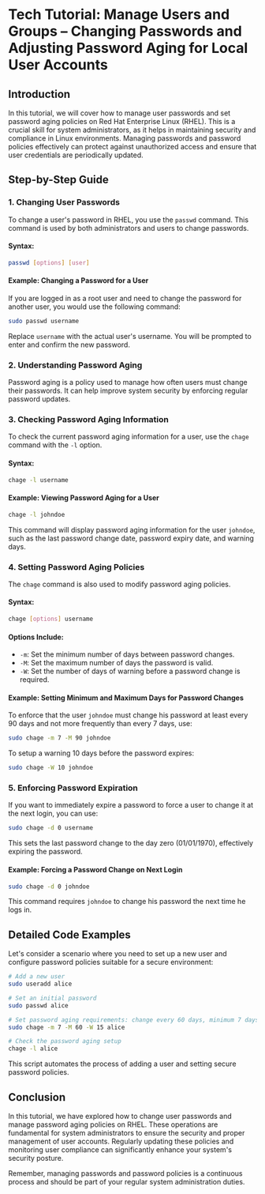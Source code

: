 # Tech Tutorial: Manage Users and Groups – Changing Passwords and Adjusting Password Aging for Local User Accounts

## Introduction

In this tutorial, we will cover how to manage user passwords and set password aging policies on Red Hat Enterprise Linux (RHEL). This is a crucial skill for system administrators, as it helps in maintaining security and compliance in Linux environments. Managing passwords and password policies effectively can protect against unauthorized access and ensure that user credentials are periodically updated.

## Step-by-Step Guide

### 1. Changing User Passwords

To change a user's password in RHEL, you use the `passwd` command. This command is used by both administrators and users to change passwords.

#### Syntax:
```bash
passwd [options] [user]
```

#### Example: Changing a Password for a User

If you are logged in as a root user and need to change the password for another user, you would use the following command:

```bash
sudo passwd username
```

Replace `username` with the actual user's username. You will be prompted to enter and confirm the new password.

### 2. Understanding Password Aging

Password aging is a policy used to manage how often users must change their passwords. It can help improve system security by enforcing regular password updates.

### 3. Checking Password Aging Information

To check the current password aging information for a user, use the `chage` command with the `-l` option.

#### Syntax:
```bash
chage -l username
```

#### Example: Viewing Password Aging for a User

```bash
chage -l johndoe
```

This command will display password aging information for the user `johndoe`, such as the last password change date, password expiry date, and warning days.

### 4. Setting Password Aging Policies

The `chage` command is also used to modify password aging policies.

#### Syntax:
```bash
chage [options] username
```

#### Options Include:
- `-m`: Set the minimum number of days between password changes.
- `-M`: Set the maximum number of days the password is valid.
- `-W`: Set the number of days of warning before a password change is required.

#### Example: Setting Minimum and Maximum Days for Password Changes

To enforce that the user `johndoe` must change his password at least every 90 days and not more frequently than every 7 days, use:

```bash
sudo chage -m 7 -M 90 johndoe
```

To setup a warning 10 days before the password expires:

```bash
sudo chage -W 10 johndoe
```

### 5. Enforcing Password Expiration

If you want to immediately expire a password to force a user to change it at the next login, you can use:

```bash
sudo chage -d 0 username
```

This sets the last password change to the day zero (01/01/1970), effectively expiring the password.

#### Example: Forcing a Password Change on Next Login

```bash
sudo chage -d 0 johndoe
```

This command requires `johndoe` to change his password the next time he logs in.

## Detailed Code Examples

Let's consider a scenario where you need to set up a new user and configure password policies suitable for a secure environment:

```bash
# Add a new user
sudo useradd alice

# Set an initial password
sudo passwd alice

# Set password aging requirements: change every 60 days, minimum 7 days, warn 15 days before expiration
sudo chage -m 7 -M 60 -W 15 alice

# Check the password aging setup
chage -l alice
```

This script automates the process of adding a user and setting secure password policies.

## Conclusion

In this tutorial, we have explored how to change user passwords and manage password aging policies on RHEL. These operations are fundamental for system administrators to ensure the security and proper management of user accounts. Regularly updating these policies and monitoring user compliance can significantly enhance your system's security posture.

Remember, managing passwords and password policies is a continuous process and should be part of your regular system administration duties.
